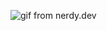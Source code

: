 ![gif from nerdy.dev](https://encrypted-tbn0.gstatic.com/images?q=tbn%3AANd9GcQ4nBjRFCORCwNglVilGYE_tx7BwcJWhLP6Xg&usqp=CAU?raw=true)


<!--
**KiloulB/KiloulB** is a ✨ _special_ ✨ repository because its `README.md` (this file) appears on your GitHub profile.

Here are some ideas to get you started:

- 🔭 I’m currently working on ...
- 🌱 I’m currently learning ...
- 👯 I’m looking to collaborate on ...
- 🤔 I’m looking for help with ...
- 💬 Ask me about ...
- 📫 How to reach me: ...
- 😄 Pronouns: ...
- ⚡ Fun fact: ...
-->
